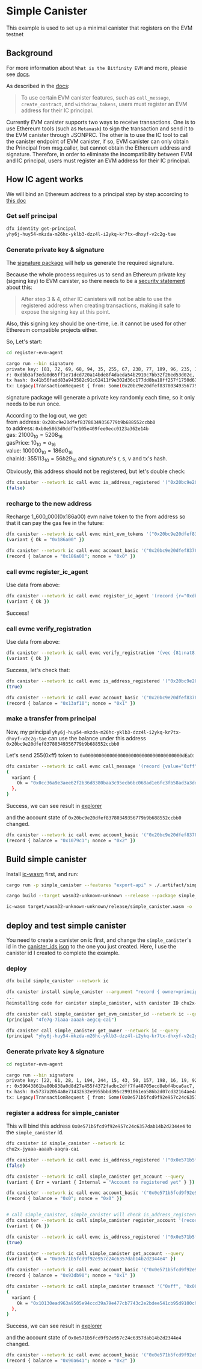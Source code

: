 # Simple Canister

This example is used to set up a minimal canister that registers on the EVM testnet

## Background

For more information about `What is the Bitfinity EVM` and more, please see [docs](https://tech-docs-evmc.vercel.app/).

As described in the [docs](https://tech-docs-evmc.vercel.app/ic-agent/overview):
> To use certain EVM canister features, such as `call_message`, `create_contract`, and `withdraw_tokens`, users must register an EVM address for their IC principal. 

Currently EVM canister supports two ways to receive transactions. One is to use Ethereum tools (such as `Metamask`) to sign the transaction and send it to the EVM canister through JSONPRC. The other is to use the IC tool to call the canister endpoint of EVM canister, if so, EVM canister can only obtain the Principal from msg.caller, but cannot obtain the Ethereum address and signature.
Therefore, in order to eliminate the incompatibility between EVM and IC principal, users must register an EVM address for their IC principal.

## How IC agent works
We will bind an Ethereum address to a principal step by step according to [this doc](https://tech-docs-evmc.vercel.app/ic-agent/overview)

### Get self principal
```sh
dfx identity get-principal
yhy6j-huy54-mkzda-m26hc-yklb3-dzz4l-i2ykq-kr7tx-dhxyf-v2c2g-tae
```
### Generate private key & signature
The [signature package](../signature/src/main.rs) will help us generate the required signature.

Because the whole process requires us to send an Ethereum private key (signing key) to EVM canister, so there needs to be a [security statement](https://tech-docs-evmc.vercel.app/ic-agent/overview#verify-registration) about this:
> After step 3 & 4, other IC canisters will not be able to use the registered address when creating transactions, making it safe to expose the signing key at this point.

Also, this signing key should be one-time, i.e. it cannot be used for other Ethereum compatible projects either.

So, Let's start:
```sh
cd register-evm-agent

cargo run --bin signature
private key: [81, 72, 69, 68, 94, 35, 255, 67, 238, 77, 189, 96, 235, 181, 172, 162, 60, 166, 12, 240, 207, 30, 28, 188, 136, 11, 249, 108, 197, 123, 241, 190]
r: 0xdbb3af3eda0d65ff1e71dcd720a14bde8f4daeda54b2910c7bb32f26ed53d02c, s: 0x1cd0c88b0feb607772c9d59fe716fbb29d920238baeda4786e0191fc44e0c57a, v: 0xad676
tx hash: 0x41b56fadd83a943582c91c62411f9e302d36c177dd8ba18ff257f1750d678a93
tx: Legacy(TransactionRequest { from: Some(0x20bc9e20dfef83780349356779b9b688552ccbb0), to: Some(Address(0xb0e5863d0ddf7e105e409fee0ecc0123a362e14b)), gas: Some(21000), gas_price: Some(10), value: Some(100000), data: None, nonce: Some(0), chain_id: Some(355113) })
```
signature package will generate a private key randomly each time, so it only needs to be run once.

According to the log out, we get:   
from address: `0x20bc9e20dfef83780349356779b9b688552ccbb0`   
to address: `0xb0e5863d0ddf7e105e409fee0ecc0123a362e14b`   
gas: $21000_{10} = 5208_{16}$   
gasPrice: $10_{10} = a_{16}$   
value: $100000_{10} = 186a0_{16}$   
chainId: $355113_{10} = 56b29_{16}$
and signature's r, s, v and tx's hash.

Obviously, this address should not be registered, but let's double check: 
```sh
dfx canister --network ic call evmc is_address_registered '("0x20bc9e20dfef83780349356779b9b688552ccbb0", principal "yhy6j-huy54-mkzda-m26hc-yklb3-dzz4l-i2ykq-kr7tx-dhxyf-v2c2g-tae")' --query
(false)
```

### recharge to the new address

Recharge 1_600_000(0x186a00) evm naive token to the from address so that it can pay the gas fee in the future:
```sh
dfx canister --network ic call evmc mint_evm_tokens '("0x20bc9e20dfef83780349356779b9b688552ccbb0", "0x186a00")'
(variant { Ok = "0x186a00" })

dfx canister --network ic call evmc account_basic '("0x20bc9e20dfef83780349356779b9b688552ccbb0")' --query
(record { balance = "0x186a00"; nonce = "0x0" })
```

### call evmc register_ic_agent

Use data from above:
```sh
dfx canister --network ic call evmc register_ic_agent '(record {r="0xdbb3af3eda0d65ff1e71dcd720a14bde8f4daeda54b2910c7bb32f26ed53d02c";s="0x1cd0c88b0feb607772c9d59fe716fbb29d920238baeda4786e0191fc44e0c57a";v="0xad676";to=opt "0xb0e5863d0ddf7e105e409fee0ecc0123a362e14b";gas="0x5208";maxFeePerGas=null;gasPrice=opt "0xa";value="0x186a0";blockNumber=null;from="0x20bc9e20dfef83780349356779b9b688552ccbb0";hash="0x41b56fadd83a943582c91c62411f9e302d36c177dd8ba18ff257f1750d678a93";blockHash=null;"type"=null;accessList=null;transactionIndex=null;nonce="0x0";maxPriorityFeePerGas=null;input="";chainId=opt "0x56b29"}, principal "yhy6j-huy54-mkzda-m26hc-yklb3-dzz4l-i2ykq-kr7tx-dhxyf-v2c2g-tae")'
(variant { Ok })
```
Success!

### call evmc verify_registration

Use data from above:
```sh
dfx canister --network ic call evmc verify_registration '(vec {81:nat8;72:nat8;69:nat8;68:nat8;94:nat8;35:nat8;255:nat8;67:nat8;238:nat8;77:nat8;189:nat8;96:nat8;235:nat8;181:nat8;172:nat8;162:nat8;60:nat8;166:nat8;12:nat8;240:nat8;207:nat8;30:nat8;28:nat8;188:nat8;136:nat8;11:nat8;249:nat8;108:nat8;197:nat8;123:nat8;241:nat8;190:nat8}, principal "yhy6j-huy54-mkzda-m26hc-yklb3-dzz4l-i2ykq-kr7tx-dhxyf-v2c2g-tae")'
(variant { Ok })
```
Success, let's check that:
```sh
dfx canister --network ic call evmc is_address_registered '("0x20bc9e20dfef83780349356779b9b688552ccbb0", principal "yhy6j-huy54-mkzda-m26hc-yklb3-dzz4l-i2ykq-kr7tx-dhxyf-v2c2g-tae")' --query
(true)

dfx canister --network ic call evmc account_basic '("0x20bc9e20dfef83780349356779b9b688552ccbb0")' --query
(record { balance = "0x13af10"; nonce = "0x1" })
```

### make a transfer from principal

Now, my principal `yhy6j-huy54-mkzda-m26hc-yklb3-dzz4l-i2ykq-kr7tx-dhxyf-v2c2g-tae` can use the balance under this address `0x20bc9e20dfef83780349356779b9b688552ccbb0`

Let's send 255(0xff) token to `0x000000000000000000000000000000000000dEaD`:
```sh
dfx canister --network ic call evmc call_message '(record {value="0xff";from="0x20bc9e20dfef83780349356779b9b688552ccbb0";nonce="0x1";gas_limit=21000:nat64;gas_price=null;}, "0x000000000000000000000000000000000000dEaD", "")'
(
  variant {
    Ok = "0x0cc36a9e3aee62f2b36d8380baa3c95ecb6bc068ad1e6fc3fb58ad3a3dda58d4"
  },
)
```
Success, we can see result in [explorer](https://explorer.bitfinity.network/tx/0x0cc36a9e3aee62f2b36d8380baa3c95ecb6bc068ad1e6fc3fb58ad3a3dda58d4)

and the account state of `0x20bc9e20dfef83780349356779b9b688552ccbb0` changed.
```sh
dfx canister --network ic call evmc account_basic '("0x20bc9e20dfef83780349356779b9b688552ccbb0")' --query
(record { balance = "0x1079c1"; nonce = "0x2" })
```

## Build simple canister

Install [ic-wasm](https://github.com/dfinity/ic-wasm) first, and run:
```sh
cargo run -p simple_canister --features "export-api" > ./.artifact/simple_canister.did

cargo build --target wasm32-unknown-unknown --release --package simple_canister --features "export-api"

ic-wasm target/wasm32-unknown-unknown/release/simple_canister.wasm -o ./.artifact/simple_canister.wasm shrink
```

## deploy and test simple canister

You need to create a canister on ic first, and change the `simple_canister`'s id in the [canister_ids.json](../../canister_ids.json) to the one you just created. Here, I use the canister id I created to complete the example.

### deploy
```sh
dfx build simple_canister --network ic

dfx canister install simple_canister --argument "record { owner=principal \"$(dfx identity get-principal)\";evmc=principal \"4fe7g-7iaaa-aaaak-aegcq-cai\"}" --network ic -m=reinstall
...
Reinstalling code for canister simple_canister, with canister ID chu2x-jyaaa-aaaah-aaqra-cai

dfx canister call simple_canister get_evm_canister_id --network ic --query
(principal "4fe7g-7iaaa-aaaak-aegcq-cai")

dfx canister call simple_canister get_owner --network ic --query
(principal "yhy6j-huy54-mkzda-m26hc-yklb3-dzz4l-i2ykq-kr7tx-dhxyf-v2c2g-tae")
```

### Generate private key & signature
```sh
cd register-evm-agent

cargo run --bin signature
private key: [22, 61, 28, 1, 194, 244, 15, 43, 50, 157, 198, 16, 19, 92, 223, 2, 154, 46, 55, 125, 36, 79, 186, 148, 29, 202, 58, 210, 39, 12, 223, 143]
r: 0x59643861ba80b938a0d8d27e455f4372fadbc2dff7fa48705ecd8ebf4bca6ac7, s: 0x200f8b4d6dfc1faa20a2cb589fc29342c84b73dd2972b46b4fcbcc6d69618696, v: 0xad676
tx hash: 0x5737a2054a8e71432632e9955bbd395c2991061ea586b2d07cd32164ae4d870a
tx: Legacy(TransactionRequest { from: Some(0x0e571b5fcd9f92e957c24c6357dab14b2d2344e4), to: Some(Address(0xb0e5863d0ddf7e105e409fee0ecc0123a362e14b)), gas: Some(21000), gas_price: Some(10), value: Some(100000), data: None, nonce: Some(0), chain_id: Some(355113) })
```

### register a address for simple_canister

This will bind this address `0x0e571b5fcd9f92e957c24c6357dab14b2d2344e4` to the `simple_canister` id.
```sh
dfx canister id simple_canister --network ic
chu2x-jyaaa-aaaah-aaqra-cai

dfx canister --network ic call evmc is_address_registered '("0x0e571b5fcd9f92e957c24c6357dab14b2d2344e4", principal "chu2x-jyaaa-aaaah-aaqra-cai")' --query
(false)

dfx canister --network ic call simple_canister get_account --query
(variant { Err = variant { Internal = "Account no registered yet" } })

dfx canister --network ic call evmc account_basic '("0x0e571b5fcd9f92e957c24c6357dab14b2d2344e4")' --query
(record { balance = "0x0"; nonce = "0x0" })


# call simple_canister, simple_canister will check is_address_registered, mint_evm_tokens, register_ic_agent, verify_registration
dfx canister --network ic call simple_canister register_account '(record {r="0x59643861ba80b938a0d8d27e455f4372fadbc2dff7fa48705ecd8ebf4bca6ac7";s="0x200f8b4d6dfc1faa20a2cb589fc29342c84b73dd2972b46b4fcbcc6d69618696";v="0xad676";to=opt "0xb0e5863d0ddf7e105e409fee0ecc0123a362e14b";gas="0x5208";maxFeePerGas=null;gasPrice=opt "0xa";value="0x186a0";blockNumber=null;from="0x0e571b5fcd9f92e957c24c6357dab14b2d2344e4";hash="0x5737a2054a8e71432632e9955bbd395c2991061ea586b2d07cd32164ae4d870a";blockHash=null;"type"=null;accessList=null;transactionIndex=null;nonce="0x0";maxPriorityFeePerGas=null;input="";chainId=opt "0x56b29"}, vec {22:nat8;61:nat8;28:nat8;1:nat8;194:nat8;244:nat8;15:nat8;43:nat8;50:nat8;157:nat8;198:nat8;16:nat8;19:nat8;92:nat8;223:nat8;2:nat8;154:nat8;46:nat8;55:nat8;125:nat8;36:nat8;79:nat8;186:nat8;148:nat8;29:nat8;202:nat8;58:nat8;210:nat8;39:nat8;12:nat8;223:nat8;143:nat8})'
(variant { Ok })

dfx canister --network ic call evmc is_address_registered '("0x0e571b5fcd9f92e957c24c6357dab14b2d2344e4", principal "chu2x-jyaaa-aaaah-aaqra-cai")' --query
(true)

dfx canister --network ic call simple_canister get_account --query
(variant { Ok = "0x0e571b5fcd9f92e957c24c6357dab14b2d2344e4" })

dfx canister --network ic call evmc account_basic '("0x0e571b5fcd9f92e957c24c6357dab14b2d2344e4")' --query
(record { balance = "0x93db90"; nonce = "0x1" })

dfx canister --network ic call simple_canister transact '("0xff", "0x000000000000000000000000000000000000ffff", vec{})'
(
  variant {
    Ok = "0x10130ead963a9505e94ccd39a79e477cb7743c2e2bdee541cb95d9100c9469aa"
  },
)
```

Success, we can see result in [explorer](https://explorer.bitfinity.network/tx/0x10130ead963a9505e94ccd39a79e477cb7743c2e2bdee541cb95d9100c9469aa)

and the account state of `0x0e571b5fcd9f92e957c24c6357dab14b2d2344e4` changed.
```sh
dfx canister --network ic call evmc account_basic '("0x0e571b5fcd9f92e957c24c6357dab14b2d2344e4")' --query
(record { balance = "0x90a641"; nonce = "0x2" })
```
